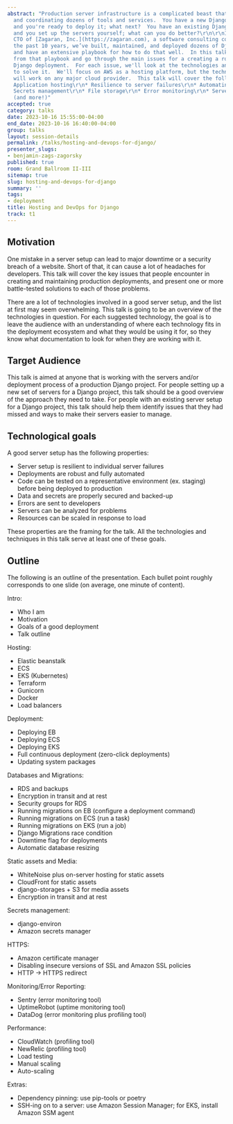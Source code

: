 ```yaml
---
abstract: "Production server infrastructure is a complicated beast that requires configuring
  and coordinating dozens of tools and services.  You have a new Django application
  and you're ready to deploy it; what next?  You have an existing Django application
  and you set up the servers yourself; what can you do better?\r\n\r\nI’m the co-founder
  CTO of [Zagaran, Inc.](https://zagaran.com), a software consulting company.  Over
  the past 10 years, we’ve built, maintained, and deployed dozens of Django websites,
  and have an extensive playbook for how to do that well.  In this talk, we'll draw
  from that playbook and go through the main issues for a creating a robust and secure
  Django deployment.  For each issue, we'll look at the technologies and techniques
  to solve it.  We'll focus on AWS as a hosting platform, but the techniques at play
  will work on any major cloud provider.  This talk will cover the following:\r\n*
  Application hosting\r\n* Resilience to server failures\r\n* Automating deployment\r\n*
  Secrets management\r\n* File storage\r\n* Error monitoring\r\n* Server maintenance\r\n*
  (and more!)"
accepted: true
category: talks
date: 2023-10-16 15:55:00-04:00
end_date: 2023-10-16 16:40:00-04:00
group: talks
layout: session-details
permalink: /talks/hosting-and-devops-for-django/
presenter_slugs:
- benjamin-zags-zagorsky
published: true
room: Grand Ballroom II-III
sitemap: true
slug: hosting-and-devops-for-django
summary: ''
tags:
- deployment
title: Hosting and DevOps for Django
track: t1
---
```


## Motivation

One mistake in a server setup can lead to major downtime or a security breach of a website.  Short of that, it can cause a lot of headaches for developers.  This talk will cover the key issues that people encounter in creating and maintaining production deployments, and present one or more battle-tested solutions to each of those problems.

There are a lot of technologies involved in a good server setup, and the list at first may seem overwhelming.  This talk is going to be an overview of the technologies in question.  For each suggested technology, the goal is to leave the audience with an understanding of where each technology fits in the deployment ecosystem and what they would be using it for, so they know what documentation to look for when they are working with it.

## Target Audience

This talk is aimed at anyone that is working with the servers and/or deployment process of a production Django project.  For people setting up a new set of servers for a Django project, this talk should be a good overview of the approach they need to take.  For people with an existing server setup for a Django project, this talk should help them identify issues that they had missed and ways to make their servers easier to manage.

## Technological goals

A good server setup has the following properties:

* Server setup is resilient to individual server failures
* Deployments are robust and fully automated
* Code can be tested on a representative environment (ex. staging) before being deployed to production
* Data and secrets are properly secured and backed-up
* Errors are sent to developers
* Servers can be analyzed for problems
* Resources can be scaled in response to load

These properties are the framing for the talk.  All the technologies and techniques in this talk serve at least one of these goals.

## Outline

The following is an outline of the presentation.  Each bullet point roughly corresponds to one slide (on average, one minute of content).

Intro:
* Who I am
* Motivation
* Goals of a good deployment
* Talk outline

Hosting:
* Elastic beanstalk
* ECS
* EKS (Kubernetes)
* Terraform
* Gunicorn
* Docker
* Load balancers

Deployment:
* Deploying EB
* Deploying ECS
* Deploying EKS
* Full continuous deployment (zero-click deployments)
* Updating system packages

Databases and Migrations:
* RDS and backups
* Encryption in transit and at rest
* Security groups for RDS
* Running migrations on EB (configure a deployment command)
* Running migrations on ECS (run a task)
* Running migrations on EKS (run a job)
* Django Migrations race condition
* Downtime flag for deployments
* Automatic database resizing

Static assets and Media:
* WhiteNoise plus on-server hosting for static assets
* CloudFront for static assets
* django-storages + S3 for media assets
* Encryption in transit and at rest

Secrets management:
* django-environ
* Amazon secrets manager

HTTPS:
* Amazon certificate manager
* Disabling insecure versions of SSL and Amazon SSL policies
* HTTP -> HTTPS redirect

Monitoring/Error Reporting:
* Sentry (error monitoring tool)
* UptimeRobot (uptime monitoring tool)
* DataDog (error monitoring plus profiling tool)

Performance:
* CloudWatch (profiling tool)
* NewRelic (profiling tool)
* Load testing
* Manual scaling
* Auto-scaling

Extras:
* Dependency pinning: use pip-tools or poetry
* SSH-ing on to a server: use Amazon Session Manager; for EKS, install Amazon SSM agent
